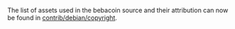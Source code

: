 The list of assets used in the bebacoin source and their attribution can now be found in [contrib/debian/copyright](../contrib/debian/copyright).
